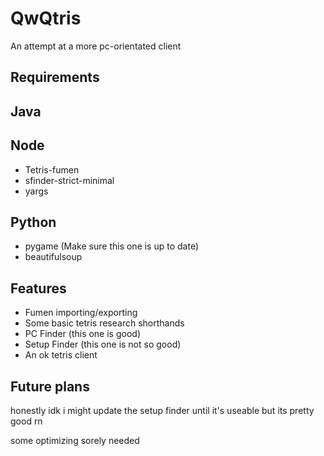 # QwQtris

An attempt at a more pc-orientated client

## Requirements
## Java
## Node
* Tetris-fumen
* sfinder-strict-minimal
* yargs
## Python
* pygame (Make sure this one is up to date)
* beautifulsoup

## Features
* Fumen importing/exporting
* Some basic tetris research shorthands
* PC Finder (this one is good)
* Setup Finder (this one is not so good)
* An ok tetris client

## Future plans
honestly idk i might update the setup finder until it's useable but its pretty good rn

some optimizing sorely needed

